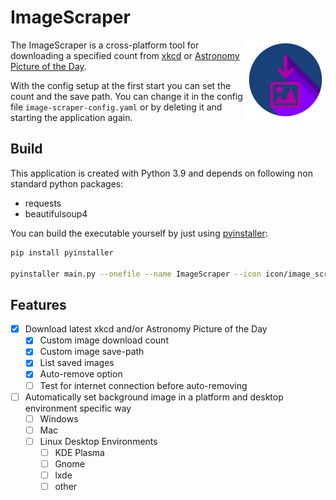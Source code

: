 # ImageScraper
<img width=128px align=right src="https://github.com/1amn0body/ImageScraper/blob/65bb5e3fcc865ded8efa87e1e0d74a1fb80c1681/icon/image_scraper_icon.png">

The ImageScraper is a cross-platform tool for downloading a specified count from [xkcd](https://xkcd.com) or [Astronomy Picture of the Day](https://apod.nasa.gov).

With the config setup at the first start you can set the count and the save path. You can change it in the config file `image-scraper-config.yaml` or by deleting it and starting the application again.

## Build

This application is created with Python 3.9 and depends on following non standard python packages:
- requests
- beautifulsoup4

You can build the executable yourself by just using [pyinstaller](https://pyinstaller.org):
```bash
pip install pyinstaller

pyinstaller main.py --onefile --name ImageScraper --icon icon/image_scraper_icon.ico
```

## Features

- [x] Download latest xkcd and/or Astronomy Picture of the Day
   - [x] Custom image download count
   - [x] Custom image save-path
   - [x] List saved images
   - [x] Auto-remove option
   - [ ] Test for internet connection before auto-removing
- [ ] Automatically set background image in a platform and desktop environment specific way
   - [ ] Windows
   - [ ] Mac
   - [ ] Linux Desktop Environments     
      - [ ] KDE Plasma
      - [ ] Gnome
      - [ ] lxde
      - [ ] other
